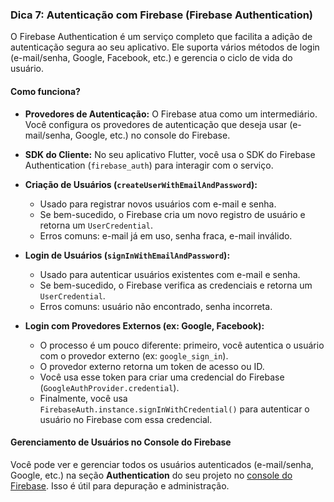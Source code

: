 
### Dica 7: Autenticação com Firebase (Firebase Authentication)

O Firebase Authentication é um serviço completo que facilita a adição de autenticação segura ao seu aplicativo. Ele suporta vários métodos de login (e-mail/senha, Google, Facebook, etc.) e gerencia o ciclo de vida do usuário.

#### Como funciona?

- **Provedores de Autenticação:** O Firebase atua como um intermediário. Você configura os provedores de autenticação que deseja usar (e-mail/senha, Google, etc.) no console do Firebase.

- **SDK do Cliente:** No seu aplicativo Flutter, você usa o SDK do Firebase Authentication (`firebase_auth`) para interagir com o serviço.

- **Criação de Usuários (`createUserWithEmailAndPassword`):**
    - Usado para registrar novos usuários com e-mail e senha.
    - Se bem-sucedido, o Firebase cria um novo registro de usuário e retorna um `UserCredential`.
    - Erros comuns: e-mail já em uso, senha fraca, e-mail inválido.

- **Login de Usuários (`signInWithEmailAndPassword`):**
    - Usado para autenticar usuários existentes com e-mail e senha.
    - Se bem-sucedido, o Firebase verifica as credenciais e retorna um `UserCredential`.
    - Erros comuns: usuário não encontrado, senha incorreta.

- **Login com Provedores Externos (ex: Google, Facebook):**
    - O processo é um pouco diferente: primeiro, você autentica o usuário com o provedor externo (ex: `google_sign_in`).
    - O provedor externo retorna um token de acesso ou ID.
    - Você usa esse token para criar uma credencial do Firebase (`GoogleAuthProvider.credential`).
    - Finalmente, você usa `FirebaseAuth.instance.signInWithCredential()` para autenticar o usuário no Firebase com essa credencial.

#### Gerenciamento de Usuários no Console do Firebase

Você pode ver e gerenciar todos os usuários autenticados (e-mail/senha, Google, etc.) na seção **Authentication** do seu projeto no [console do Firebase](https://console.firebase.google.com/). Isso é útil para depuração e administração.
